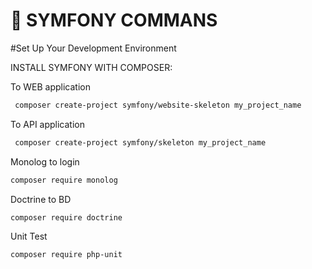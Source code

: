 # 🚀 SYMFONY COMMANS

#Set Up Your Development Environment

INSTALL SYMFONY WITH COMPOSER:

To WEB application
```bash
 composer create-project symfony/website-skeleton my_project_name
```

To API application
```bash
 composer create-project symfony/skeleton my_project_name
```

Monolog to login
```bash
composer require monolog
```
Doctrine to BD
```bash
composer require doctrine
```

Unit Test
```bash
composer require php-unit
```